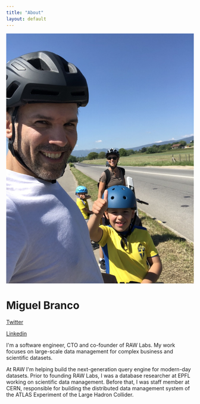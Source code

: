 ```yaml
---
title: "About"
layout: default
---
```


![](/assets/me.jpeg)

# Miguel Branco

[Twitter](https://twitter.com/miguel_s_branco)

[Linkedin](https://www.linkedin.com/in/https://www.linkedin.com/in/miguel-branco-49aa852/)

I'm a software engineer, CTO and co-founder of RAW Labs. My work focuses on large-scale data management for complex business and scientific datasets.

At RAW I'm helping build the next-generation query engine for modern-day datasets. Prior to founding RAW Labs, I was a database researcher at EPFL working on scientific data management. Before that, I was staff member at CERN, responsible for building the distributed data management system of the ATLAS Experiment of the Large Hadron Collider.

